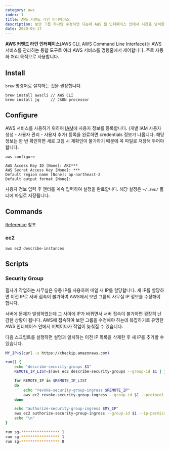 ```yaml
---
category: aws
index: 1
title: AWS 커맨드 라인 인터페이스
description: 보안 그룹 하나만 수정하면 되는데 AWS 웹 인터페이스 안에서 시간을 낭비한 경험이 있으신가요? 이제 터미널에서 AWS 웹과 동일한 기능을 구현하는 명령을 실행하세요.
date: 2020-05-17
---
```


**AWS 커맨드 라인 인터페이스**(AWS CLI, AWS Command Line Interface)는 AWS 서비스를 관리하는 통합 도구로 여러 AWS 서비스를 명령줄에서 제어합니다. 주로 자동화 처리 목적으로 사용합니다.

## Install

`brew` 명령어로 설치하는 것을 권장합니다.

```shell{promptHost: localhost}
brew install awscli // AWS CLI
brew install jq     // JSON processor
```

## Configure

AWS 서비스를 사용하기 위하여 [IAM](https://console.aws.amazon.com/iam/home)에 사용자 정보를 등록합니다. (개별 IAM 사용자 생성 - 사용자 관리 - 사용자 추가) 등록을 완료하면 credentials 정보가 나옵니다. 해당 정보는 한 번 확인하면 새로 고침 시 재확인이 불가하기 때문에 꼭 파일로 저장해 두어야 합니다.

```shell{promptHost: localhost}
aws configure
```

```shell{promptHost: localhost}
AWS Access Key ID [None]: AKI***
AWS Secret Access Key [None]: ***
Default region name [None]: ap-northeast-2
Default output format [None]:
```

사용자 정보 입력 후 엔터를 계속 입력하여 설정을 완료합니다. 해당 설정은 `~/.aws/` 폴더에 파일로 저장됩니다.

## Commands

[Reference](https://docs.aws.amazon.com/cli/latest/reference/) 참조

### ec2

```shell{promptHost: localhost}
aws ec2 describe-instances
```

## Scripts

### Security Group

필자가 작업하는 사무실은 유동 IP를 사용하여 매일 새 IP를 할당합니다. 새 IP를 할당하면 이전 IP로 서버 접속이 불가하여 AWS에서 보안 그룹의 사무실 IP 정보를 수정해야 합니다.

서버에 문제가 발생하였는데 그 사이에 IP가 바뀌면서 서버 접속이 불가하면 굉장히 난감한 상황이 됩니다. AWS에 접속하여 보안 그룹을 수정해야 하는데 복잡하기로 유명한 AWS 인터페이스 안에서 버벅이다가 작업이 늦춰질 수 있습니다.

다음 스크립트를 실행하면 설명과 일치하는 이전 IP 목록을 삭제한 후 새 IP를 추가할 수 있습니다.

```bash
MY_IP=$(curl -s https://checkip.amazonaws.com)

run() {
    echo "describe-security-groups $1"
    REMOTE_IP_LIST=$(aws ec2 describe-security-groups --group-id $1 | jq '.SecurityGroups[0].IpPermissions['$2'].IpRanges[] | select(.Description == "DUNAMU Office") | .CidrIp' -r)

    for REMOTE_IP in $REMOTE_IP_LIST
    do
        echo "revoke-security-group-ingress $REMOTE_IP"
        aws ec2 revoke-security-group-ingress --group-id $1 --protocol tcp --port 0-65535 --cidr $REMOTE_IP
    done

    echo "authorize-security-group-ingress $MY_IP"
    aws ec2 authorize-security-group-ingress --group-id $1 --ip-permissions IpProtocol=tcp,FromPort=0,ToPort=65535,IpRanges='[{CidrIp='$MY_IP'/32,Description="DUNAMU Office"}]'
    echo "\n"
}

run sg-***************** 1
run sg-***************** 1
run sg-***************** 0
```

